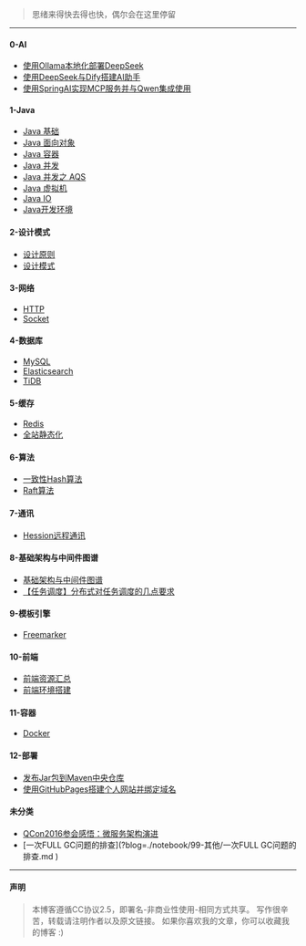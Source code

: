 
>思绪来得快去得也快，偶尔会在这里停留

---

#### 0-AI
- [使用Ollama本地化部署DeepSeek](?blog=./notebook/13-AI/使用Ollama本地化部署DeepSeek.md )
- [使用DeepSeek与Dify搭建AI助手](?blog=./notebook/13-AI/使用DeepSeek与Dify搭建AI助手.md )
- [使用SpringAI实现MCP服务并与Qwen集成使用](?blog=./notebook/13-AI/使用SpringAI实现MCP服务并与Qwen集成使用.md )

#### 1-Java
- [Java 基础](?blog=./notebook/1-Java/Java基础.md )
- [Java 面向对象](?blog=./notebook/1-Java/Java面向对象.md )
- [Java 容器](?blog=./notebook/1-Java/Java容器.md )
- [Java 并发](?blog=./notebook/1-Java/Java并发.md )
- [Java 并发之 AQS](?blog=./notebook/1-Java/Java并发之AQS.md )
- [Java 虚拟机](?blog=./notebook/1-Java/Java虚拟机.md )
- [Java IO](?blog=./notebook/1-Java/JavaIO.md )
- [Java开发环境](?blog=./notebook/1-Java/Java开发环境.md )


#### 2-设计模式
- [设计原则](?blog=./notebook/2-设计模式/设计原则.md )
- [设计模式](?blog=./notebook/2-设计模式/设计模式.md )


#### 3-网络
- [HTTP](?blog=./notebook/3-网络/HTTP.md )
- [Socket](?blog=./notebook/3-网络/Socket.md )


#### 4-数据库
- [MySQL](?blog=./notebook/4-数据库/MySQL.md )
- [Elasticsearch](?blog=./notebook/4-数据库/Elasticsearch.md )
- [TiDB](?blog=./notebook/4-数据库/TiDB.md )


#### 5-缓存
- [Redis](?blog=./notebook/5-缓存/Redis.md )
- [全站静态化](?blog=./notebook/5-缓存/全站静态化.md )


#### 6-算法
- [一致性Hash算法](?blog=./notebook/6-算法/一致性Hash算法.md )
- [Raft算法](?blog=./notebook/6-算法/Raft算法.md )


#### 7-通讯
- [Hession远程通讯](?blog=./notebook/7-通讯/Hession远程通讯.md )


#### 8-基础架构与中间件图谱
- [基础架构与中间件图谱](?blog=./notebook/8-基础架构与中间件图谱/1-概念篇/1-4、基础架构与中间件图谱.md )
- [【任务调度】分布式对任务调度的几点要求](?blog=./notebook/8-基础架构与中间件图谱/2-理论篇/2.1、【任务调度】分布式对任务调度的几点要求.md )

#### 9-模板引擎
- [Freemarker](?blog=./notebook/9-模板引擎/Freemarker.md )

#### 10-前端
- [前端资源汇总](?blog=./notebook/10-前端/前端资源汇总.md )
- [前端环境搭建](?blog=./notebook/10-前端/前端环境搭建.md )

#### 11-容器
- [Docker](?blog=./notebook/11-容器/Docker.md )

#### 12-部署
- [发布Jar包到Maven中央仓库](?blog=./notebook/12-部署/发布Jar包到Maven中央仓库.md )
- [使用GitHubPages搭建个人网站并绑定域名](?blog=./notebook/12-部署/使用GitHubPages搭建个人网站并绑定域名.md )


#### 未分类
- [QCon2016参会感悟：微服务架构演进](?blog=./notebook/99-其他/QCon2016参会感悟：微服务架构演进.md )
- [一次FULL GC问题的排查](?blog=./notebook/99-其他/一次FULL GC问题的排查.md )


---

#### 声明
> 本博客遵循CC协议2.5，即署名-非商业性使用-相同方式共享。
  写作很辛苦，转载请注明作者以及原文链接。
  如果你喜欢我的文章，你可以收藏我的博客 :)
  